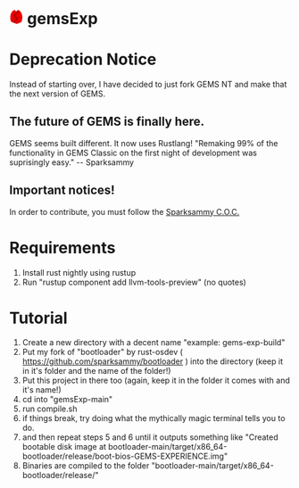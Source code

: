 # <img src="gems.png" alt="*GEMS Logo*" width="5%"/> gemsExp
# Deprecation Notice
Instead of starting over, I have decided to just fork GEMS NT and make that the next version of GEMS.

## The future of GEMS is finally here.
GEMS seems built different. It now uses Rustlang!
"Remaking 99% of the functionality in GEMS Classic on the first night of development was suprisingly easy." -- Sparksammy

## Important notices!

In order to contribute, you must follow the [Sparksammy C.O.C.](https://github.com/sparksammy/sparksammycoc)

# Requirements
1. Install rust nightly using rustup
2. Run "rustup component add llvm-tools-preview" (no quotes)

# Tutorial

1. Create a new directory with a decent name "example: gems-exp-build"
2. Put my fork of "bootloader" by rust-osdev ( https://github.com/sparksammy/bootloader ) into the directory (keep it in it's folder and the name of the folder!)
3. Put this project in there too (again, keep it in the folder it comes with and it's name!)
4. cd into "gemsExp-main"
5. run compile.sh
6. if things break, try doing what the mythically magic terminal tells you to do.
7. and then repeat steps 5 and 6 until it outputs something like "Created bootable disk image at bootloader-main/target/x86_64-bootloader/release/boot-bios-GEMS-EXPERIENCE.img"
8. Binaries are compiled to the folder "bootloader-main/target/x86_64-bootloader/release/"
